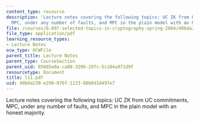 ```yaml
---
content_type: resource
description: 'Lecture notes covering the following topics: UC ZK from UC commitments,
  MPC, under any number of faults, and MPC in the plain model with an honest majority.'
file: /courses/6-897-selected-topics-in-cryptography-spring-2004/40bda230e290076f112388b0d14497e7_l11.pdf
file_type: application/pdf
learning_resource_types:
- Lecture Notes
ocw_type: OCWFile
parent_title: Lecture Notes
parent_type: CourseSection
parent_uid: 85685e0a-ca08-3206-297c-5c104a971d9f
resourcetype: Document
title: l11.pdf
uid: 40bda230-e290-076f-1123-88b0d14497e7
---
```

Lecture notes covering the following topics: UC ZK from UC commitments, MPC, under any number of faults, and MPC in the plain model with an honest majority.

